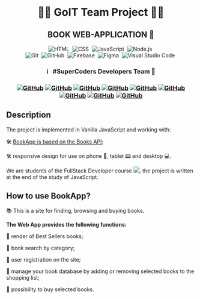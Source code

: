 <h1 align="center"> 👨‍💻 GoIT Team Project 👩‍💻 </h1>
<h2 align="center">  BOOK WEB-APPLICATION 📗 </h2>

<span align="center"> 
  
![HTML](https://img.shields.io/badge/-HTML-05122A?style=flat&logo=HTML5)&nbsp;
![CSS](https://img.shields.io/badge/-CSS-05122A?style=flat&logo=CSS3&logoColor=1572B6)&nbsp;
![JavaScript](https://img.shields.io/badge/-JavaScript-05122A?style=flat&logo=javascript)&nbsp;
![Node.js](https://img.shields.io/badge/-Node.js-05122A?style=flat&logo=Node.js)&nbsp;  
![Git](https://img.shields.io/badge/-Git-05122A?style=flat&logo=git)&nbsp;
![GitHub](https://img.shields.io/badge/-GitHub-05122A?style=flat&logo=github)&nbsp;
![Firebase](https://img.shields.io/badge/-Firebase-05122A?style=flat&logo=firebase)&nbsp;
![Figma](https://img.shields.io/badge/-Figma-05122A?style=flat&logo=figma)&nbsp;
![Visual Studio Code](https://img.shields.io/badge/-Visual%20Studio%20Code-05122A?style=flat&logo=visual-studio-code&logoColor=007ACC)&nbsp;

</span>

<h3 align="center"> ℹ️ &nbsp; #SuperCoders Developers Team   🚀 <h3>
<span align="center"> 
  
<a align="center" href="https://github.com/tet-n">![GitHub](https://img.shields.io/badge/-Tetiana-05122A?style=flat&logo=github)</a>
<a align="center" href="https://github.com/Kolesanencore">![GitHub](https://img.shields.io/badge/-Sergey-05122A?style=flat&logo=github)</a>
<a align="center" href="https://github.com/Fantom19">![GitHub](https://img.shields.io/badge/-Kirill-05122A?style=flat&logo=github)</a>
<a align="center" href="https://github.com/olena-nikitchenko">![GitHub](https://img.shields.io/badge/-Olena-05122A?style=flat&logo=github)</a>
<a align="center" href="https://github.com/AlenaLarinaAL">![GitHub](https://img.shields.io/badge/-Alena-05122A?style=flat&logo=github)</a>
<a align="center" href="https://github.com/TetianaUstimevko">![GitHub](https://img.shields.io/badge/-Tetiana-05122A?style=flat&logo=github)</a>
<a align="center" href="https://github.com/Shmoilova-Anastasiia">![GitHub](https://img.shields.io/badge/-Anastasiia-05122A?style=flat&logo=github)</a>
<a align="center" href="https://github.com/TayanaP">![GitHub](https://img.shields.io/badge/-Tetiana-05122A?style=flat&logo=github)</a>
<a align="center" href="https://github.com/Fdobrovols">![GitHub](https://img.shields.io/badge/-Fedor-05122A?style=flat&logo=github)</a>

</span>

## Description

The project is implemented in Vanilla JavaScript and working with:

🛠
[BookApp is based on the Books API](https://books-backend.p.goit.global/api-docs/);

🛠 responsive design for use on phone 📱, tablet 📟 and desktop 💻.

We are students of the FullStack Developer course
[<img src="https://img.shields.io/badge/Go-IT-orange" />](https://goit.ua), the
project is written at the end of the study of JavaScript.

## How to use BookApp?

📚 This is a site for finding, browsing and buying books.

**The Web App provides the following functions:**

📖 render of Best Sellers books;

📖 book search by category;

📖 user registration on the site;

📖 manage your book database by adding or removing selected books to the
shopping list;

📖 possibility to buy selected books.
